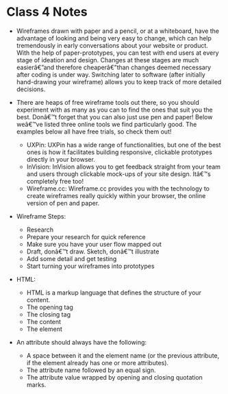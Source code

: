 # Class 4 Notes

- Wireframes drawn with paper and a pencil, or at a whiteboard, have the advantage of looking and being very easy to change, which can help tremendously in early conversations about your website or product.
  With the help of paper-prototypes, you can test with end users at every stage of ideation and design. Changes at these stages are much easierâ€”and therefore cheaperâ€”than changes deemed necessary after coding is under way.
  Switching later to software (after initially hand-drawing your wireframe) allows you to keep track of more detailed decisions.

- There are heaps of free wireframe tools out there, so you should experiment with as many as you can to find the ones that suit you the best. Donâ€™t forget that you can also just use pen and paper! Below weâ€™ve listed three online tools we find particularly good. The examples below all have free trials, so check them out!
  - UXPin: UXPin has a wide range of functionalities, but one of the best ones is how it facilitates building responsive, clickable prototypes directly in your browser.
  - InVision: InVision allows you to get feedback straight from your team and users through clickable mock-ups of your site design. Itâ€™s completely free too!
  - Wireframe.cc: Wireframe.cc provides you with the technology to create wireframes really quickly within your browser, the online version of pen and paper.


- Wireframe Steps:
  - Research
  - Prepare your research for quick reference
  - Make sure you have your user flow mapped out
  - Draft, donâ€™t draw. Sketch, donâ€™t illustrate
  - Add some detail and get testing
  - Start turning your wireframes into prototypes


- HTML:
  - HTML is a markup language that defines the structure of your content.
  - The opening tag
  - The closing tag
  - The content
  - The element

- An attribute should always have the following:

  - A space between it and the element name (or the previous attribute, if the element already has one or more attributes).
  - The attribute name followed by an equal sign.
  - The attribute value wrapped by opening and closing quotation marks.
